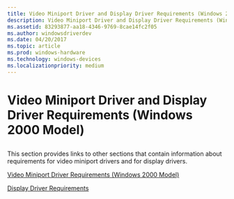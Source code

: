 ```yaml
---
title: Video Miniport Driver and Display Driver Requirements (Windows 2000 Model)
description: Video Miniport Driver and Display Driver Requirements (Windows 2000 Model)
ms.assetid: 83293877-aa18-4346-9769-8cae14fc2f05
ms.author: windowsdriverdev
ms.date: 04/20/2017
ms.topic: article
ms.prod: windows-hardware
ms.technology: windows-devices
ms.localizationpriority: medium
---
```


# Video Miniport Driver and Display Driver Requirements (Windows 2000 Model)


## <span id="ddk_video_miniport_driver_and_display_driver_requirements_windows_2000"></span><span id="DDK_VIDEO_MINIPORT_DRIVER_AND_DISPLAY_DRIVER_REQUIREMENTS_WINDOWS_2000"></span>


This section provides links to other sections that contain information about requirements for video miniport drivers and for display drivers.

[Video Miniport Driver Requirements (Windows 2000 Model)](video-miniport-driver-requirements--windows-2000-model-.md)

[Display Driver Requirements](display-driver-requirements.md)

 

 





